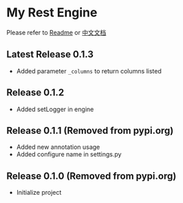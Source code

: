 # My Rest Engine

Please refer to [Readme](https://github.com/xiaoyexu/myrestengine/blob/master/README-EN.md) or [中文文档](https://github.com/xiaoyexu/myrestengine/blob/master/README-CN.md)

## Latest Release 0.1.3

- Added parameter `_columns` to return columns listed

## Release 0.1.2

- Added setLogger in engine

## Release 0.1.1 (Removed from pypi.org)

- Added new annotation usage
- Added configure name in settings.py


## Release 0.1.0 (Removed from pypi.org)

- Initialize project